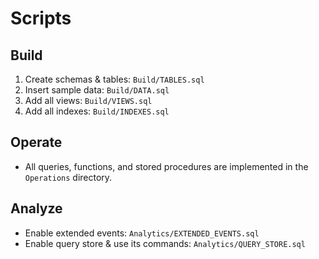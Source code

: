 # Scripts

## Build

1. Create schemas & tables: `Build/TABLES.sql`
2. Insert sample data: `Build/DATA.sql`
3. Add all views: `Build/VIEWS.sql`
4. Add all indexes: `Build/INDEXES.sql`

## Operate

- All queries, functions, and stored procedures are implemented in the `Operations` directory.

## Analyze

- Enable extended events: `Analytics/EXTENDED_EVENTS.sql`
- Enable query store & use its commands: `Analytics/QUERY_STORE.sql`
